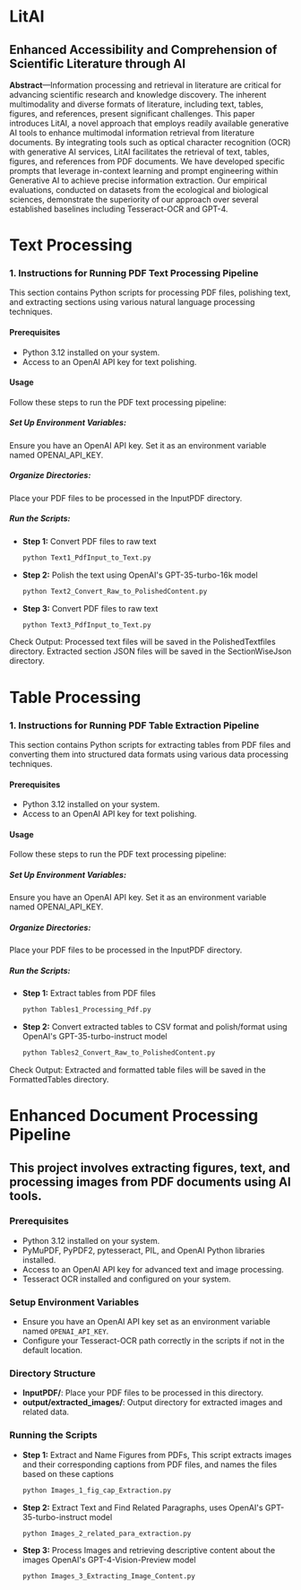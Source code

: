 # LitAI
## Enhanced Accessibility and Comprehension of Scientific Literature through AI

**Abstract**—Information processing and retrieval in literature are critical for advancing scientific research and knowledge discovery. The inherent multimodality and diverse formats of literature, including text, tables, figures, and references, present significant challenges. This paper introduces LitAI, a novel approach that employs readily available generative AI tools to enhance multimodal information retrieval from literature documents. By integrating tools such as optical character recognition (OCR) with generative AI services, LitAI facilitates the retrieval of text, tables, figures, and references from PDF documents. We have developed specific prompts that leverage in-context learning and prompt engineering within Generative AI to achieve precise information extraction. Our empirical evaluations, conducted on datasets from the ecological and biological sciences, demonstrate the superiority of our approach over several established baselines including Tesseract-OCR and GPT-4.

# Text Processing
### 1. Instructions for Running PDF Text Processing Pipeline

This section contains Python scripts for processing PDF files, polishing text, and extracting sections using various natural language processing techniques.

#### Prerequisites
- Python 3.12 installed on your system.
- Access to an OpenAI API key for text polishing.

#### Usage
Follow these steps to run the PDF text processing pipeline:

##### Set Up Environment Variables:
Ensure you have an OpenAI API key. Set it as an environment variable named OPENAI_API_KEY.

##### Organize Directories:
Place your PDF files to be processed in the InputPDF directory.

##### Run the Scripts:
- **Step 1:** Convert PDF files to raw text 
  ```bash
  python Text1_PdfInput_to_Text.py

- **Step 2:** Polish the text using OpenAI's GPT-35-turbo-16k model 
  ```bash
  python Text2_Convert_Raw_to_PolishedContent.py

- **Step 3:** Convert PDF files to raw text 
  ```bash
  python Text3_PdfInput_to_Text.py

Check Output:
Processed text files will be saved in the PolishedTextfiles directory.
Extracted section JSON files will be saved in the SectionWiseJson directory.


# Table Processing
### 1. Instructions for Running PDF Table Extraction Pipeline

This section contains Python scripts for extracting tables from PDF files and converting them into structured data formats using various data processing techniques.

#### Prerequisites
- Python 3.12 installed on your system.
- Access to an OpenAI API key for text polishing.

#### Usage
Follow these steps to run the PDF text processing pipeline:

##### Set Up Environment Variables:
Ensure you have an OpenAI API key. Set it as an environment variable named OPENAI_API_KEY.

##### Organize Directories:
Place your PDF files to be processed in the InputPDF directory.

##### Run the Scripts:
- **Step 1:** Extract tables from PDF files 
  ```bash
  python Tables1_Processing_Pdf.py

- **Step 2:** Convert extracted tables to CSV format and polish/format using OpenAI's GPT-35-turbo-instruct model
  ```bash
  python Tables2_Convert_Raw_to_PolishedContent.py

Check Output:
Extracted and formatted table files will be saved in the FormattedTables directory.

# Enhanced Document Processing Pipeline
## This project involves extracting figures, text, and processing images from PDF documents using AI tools.

### Prerequisites
- Python 3.12 installed on your system.
- PyMuPDF, PyPDF2, pytesseract, PIL, and OpenAI Python libraries installed.
- Access to an OpenAI API key for advanced text and image processing.
- Tesseract OCR installed and configured on your system.

### Setup Environment Variables
- Ensure you have an OpenAI API key set as an environment variable named `OPENAI_API_KEY`.
- Configure your Tesseract-OCR path correctly in the scripts if not in the default location.

### Directory Structure
- **InputPDF/**: Place your PDF files to be processed in this directory.
- **output/extracted_images/**: Output directory for extracted images and related data.

### Running the Scripts
- **Step 1:** Extract and Name Figures from PDFs, This script extracts images and their corresponding captions from PDF files, and names the files based on these captions
  ```bash
  python Images_1_fig_cap_Extraction.py

- **Step 2:** Extract Text and Find Related Paragraphs, uses OpenAI's GPT-35-turbo-instruct model
  ```bash
  python Images_2_related_para_extraction.py
  
- **Step 3:** Process Images and retrieving descriptive content about the images OpenAI's GPT-4-Vision-Preview model 
  ```bash
  python Images_3_Extracting_Image_Content.py
